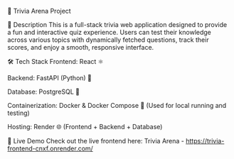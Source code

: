 🎉 Trivia Arena Project

📝 Description
This is a full-stack trivia web application designed to provide a fun and interactive quiz experience.
Users can test their knowledge across various topics with dynamically fetched questions,
track their scores, and enjoy a smooth, responsive interface.

🛠️ Tech Stack
Frontend: React ⚛️

Backend: FastAPI (Python) 🐍

Database: PostgreSQL 🐘

Containerization: Docker & Docker Compose 🐳 (Used for local running and testing)

Hosting: Render 🌐 (Frontend + Backend + Database)

🚀 Live Demo
Check out the live frontend here: Trivia Arena - https://trivia-frontend-cnxf.onrender.com/
